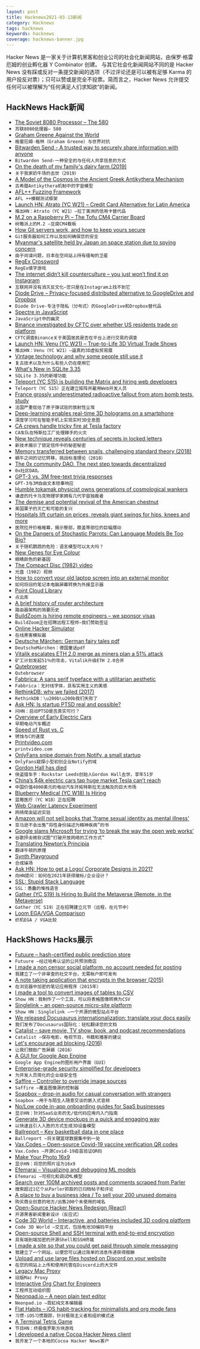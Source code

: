 ```yaml
---
layout: post
title: Hacknews2021-03-13新闻
category: Hacknews
tags: hacknews
keywords: hacknews
coverage: hacknews-banner.jpg
---
```


Hacker News 是一家关于计算机黑客和创业公司的社会化新闻网站，由保罗·格雷厄姆的创业孵化器 Y Combinator 创建。
与其它社会化新闻网站不同的是 Hacker News 没有踩或反对一条提交新闻的选项（不过评论还是可以被有足够 Karma 的用户投反对票）；只可以赞或是完全不投票。简而言之，Hacker News 允许提交任何可以被理解为“任何满足人们求知欲”的新闻。

## HackNews Hack新闻


- [The Soviet 8080 Processor – The 580](http://www.cpushack.com/2021/03/10/the-story-of-the-soviet-8080-processor-the-580/)
- `苏联8080处理器– 580`
- [Graham Greene Against the World](https://newrepublic.com/article/161645/graham-greene-world-biography-book-review)
- `格雷厄姆·格林（Graham Greene）与世界对抗`
- [Bitwarden Send - A trusted way to securely share information with anyone](https://bitwarden.com/products/send/)
- `Bitwarden Send-一种安全的与任何人共享信息的方式`
- [On the death of my family's dairy farm (2019)](https://blog.abevoelker.com/2019-03-06/on-the-death-of-my-familys-dairy-farm/)
- `关于我家奶牛场的去世（2019）`
- [A Model of the Cosmos in the Ancient Greek Antikythera Mechanism](https://www.nature.com/articles/s41598-021-84310-w)
- `古希腊Antikythera机制中的宇宙模型`
- [AFL++ Fuzzing Framework](https://github.com/AFLplusplus/AFLplusplus)
- `AFL ++模糊测试框架`
- [Launch HN: Atrato (YC W21) – Credit Card Alternative for Latin America](item?id=26436830)
- `推出HN：Atrato（YC W21）–拉丁美洲的信用卡替代品`
- [M.2 on a Raspberry Pi – The Tofu CM4 Carrier Board](https://www.jeffgeerling.com/blog/2021/m2-on-raspberry-pi-tofu-compute-module-4-carrier-board)
- `树莓派上的M.2 –豆腐CM4载板`
- [How Git servers work, and how to keep yours secure](https://gemini.nytpu.com/gemlog/2021-03-07.gmi)
- `Git服务器如何工作以及如何确保您的安全`
- [Myanmar's satellite held by Japan on space station due to spying concern](https://www.reuters.com/article/us-myanmar-politics-satellite-japan-excl-idUSKBN2B41O1)
- `由于间谍问题，日本在空间站上持有缅甸的卫星`
- [RegEx Crossword](http://jimbly.github.io/regex-crossword/)
- `RegEx填字游戏`
- [The internet didn’t kill counterculture – you just won’t find it on Instagram](https://www.documentjournal.com/2021/01/the-internet-didnt-kill-counterculture-you-just-wont-find-it-on-instagram/)
- `互联网并没有消灭反文化–您只是在Instagram上找不到它`
- [Diode Drive – Privacy-focused distributed alternative to GoogleDrive and Dropbox](https://diode.io/resources/download/)
- `Diode Drive-专注于隐私（分布式）的GoogleDrive和Dropbox替代品`
- [Spectre in JavaScript](https://leaky.page/)
- `JavaScript中的幽灵`
- [Binance investigated by CFTC over whether US residents trade on platform](https://www.bnnbloomberg.ca/binance-probed-by-cftc-over-whether-u-s-residents-made-trades-1.1576124)
- `CFTC调查Binance关于美国居民是否在平台上进行交易的调查`
- [Launch HN: Venu (YC W21) – True-to-Life 3D Virtual Trade Shows](item?id=26438927)
- `推出HN：Venu（YC W21）–逼真的3D虚拟贸易展`
- [Vintage technology and why some people still use it](https://www.bbc.co.uk/news/business-55808632)
- `复古技术以及为什么有些人仍在使用它`
- [What's New in SQLite 3.35](https://nalgeon.github.io/sqlite-3-35/)
- `SQLite 3.35的新增功能`
- [Teleport (YC S15) is building the Matrix and hiring web developers](item?id=26440847)
- `Teleport（YC S15）正在建立矩阵并雇用Web开发人员`
- [France grossly underestimated radioactive fallout from atom bomb tests, study](https://www.sciencemag.org/news/2021/03/france-grossly-underestimated-radioactive-fallout-atom-bomb-tests-study-finds)
- `法国严重低估了原子弹试验的放射性尘埃`
- [Deep-learning enables real-time 3D holograms on a smartphone](https://spectrum.ieee.org/tech-talk/computing/software/realtime-hologram)
- `深度学习可在智能手机上实现实时3D全息图`
- [CA crews handle tricky fire at Tesla factory](https://www.firehouse.com/operations-training/news/21214084/ca-crews-handle-tricky-fire-at-tesla-factory)
- `CA车队在特斯拉工厂处理棘手的火灾`
- [New technique reveals centuries of secrets in locked letters](https://www.nytimes.com/2021/03/02/science/locked-letters-unfolding.html)
- `新技术揭示了锁定信件中的秘密秘密`
- [Memory transferred between snails, challenging standard theory (2018)](https://www.statnews.com/2018/05/14/memory-transfer-between-snails-challenges-standard-theory/)
- `蜗牛之间的记忆转移，挑战标准理论（2018）`
- [The 0x community DAO. The next step towards decentralized](https://blog.0xproject.com/0x-governance-roadmap-0x-dao-ac9218135d3)
- `0x社区DAO。`
- [GPT-3 vs. 3M free-text trivia responses](https://www.watercoolertrivia.com/blog/gpt-3-vs-water-cooler-trivia-participants-a-human-vs-robot-showdown)
- `GPT-3与3M自由文本琐事响应`
- [Humble tokamak physicist owns generations of cosmological wankers](https://scottlocklin.wordpress.com/2021/03/12/humble-tokamak-physicist-owns-generations-of-cosmological-wankers/)
- `谦虚的托卡马克物理学家拥有几代宇宙独裁者`
- [The demise and potential revival of the American chestnut](https://www.sierraclub.org/sierra/2021-2-march-april/feature/demise-and-potential-revival-american-chestnut)
- `美国栗子的灭亡和可能的复兴`
- [Hospitals lift curtain on prices, reveals giant swings for hips, knees and more](https://www.medtechdive.com/news/hospitals-price-transparency-spotty-compliance-swings-price/596593/)
- `医院拉开价格帷幕，揭示臀部，膝盖等部位的巨幅摆动`
- [On the Dangers of Stochastic Parrots: Can Language Models Be Too Big?](https://dl.acm.org/doi/10.1145/3442188.3445922)
- `关于随机鹦鹉的危险：语言模型可以太大吗？`
- [New Genes for Eye Colour](https://www.kcl.ac.uk/news/50-new-genes-eye-colour)
- `眼睛颜色的新基因`
- [The Compact Disc (1982) video](https://www.youtube.com/watch?v=ISILksWz7N0)
- `光盘（1982）视频`
- [How to convert your old laptop screen into an external monitor](https://www.slashdigit.com/convert-old-laptop-screen-external-monitor/)
- `如何将旧的笔记本电脑屏幕转换为外接显示器`
- [Point Cloud Library](https://pointclouds.org/)
- `点云库`
- [A brief history of router architecture](https://blog.apnic.net/2021/03/12/a-brief-history-of-router-architecture/)
- `路由器架构的简要历史`
- [BuildZoom is hiring remote engineers – we sponsor visas](item?id=26442901)
- `BuildZoom正在招聘远程工程师–我们赞助签证`
- [Online Hacker Simulator](https://hacker-simulator.com/)
- `在线黑客模拟器`
- [Deutsche Märchen: German fairy tales pdf](https://www.cs.ubc.ca/~udls/slides/2019-tim-deutsche_marchen.pdf)
- `DeutscheMärchen：德国童话pdf`
- [Vitalik escalates ETH 2.0 merge as miners plan a 51% attack](https://our.status.im/vitalik-escalates-eth-2-0-merge-as-miners-plan-a-51-attack/)
- `矿工计划发起51％的攻击，Vitalik升级ETH 2.0合并`
- [Qutebrowser](https://qutebrowser.org/)
- `Qutebrowser`
- [Fabbrica: A sans serif typeface with a utilitarian aesthetic](https://www.cinetype.com/fabbrica)
- `Fabbrica：无衬线字体，具有实用主义的美感`
- [RethinkDB: why we failed (2017)](https://www.defmacro.org/2017/01/18/why-rethinkdb-failed.html?zarsrc=30&utm_source=zalo&utm_medium=zalo&utm_campaign=zalo)
- `RethinkDB：\u200b\u200b我们失败了`
- [Ask HN: Is startup PTSD real and possible?](item?id=26443379)
- `问HN：启动PTSD是否真实可行？`
- [Overview of Early Electric Cars](https://www.lowtechmagazine.com/overview-of-early-electric-cars.html)
- `早期电动汽车概述`
- [Speed of Rust vs. C](https://kornel.ski/rust-c-speed)
- `锈蚀与C的速度`
- [Printvideo.com](https://justine.lol/printvideo.html)
- `printvideo.com`
- [OnlyFans snipe domain from Notify, a small startup](https://twitter.com/jamiepine/status/1370590062962827264)
- `OnlyFans窥探小型初创企业Notify的域`
- [Gordon Hall has died](https://www.bbc.co.uk/news/uk-england-leeds-56374535)
- `侠盗猎车手：Rockstar Leeds创始人Gordon Hall去世，享年51岁`
- [China’s $4k electric cars tap huge market Tesla can’t reach](https://www.bloomberg.com/news/articles/2021-03-10/cheap-electric-vehicles-in-china-bring-green-transportation-to-the-masses)
- `中国价值4000美元的电动汽车开拓特斯拉无法触及的巨大市场`
- [Blueberry Medical (YC W18) Is Hiring](https://www.workatastartup.com/jobs/42677)
- `蓝莓医疗（YC W18）正在招聘`
- [Web Crawler Latency Experiment](https://sites.google.com/view/webcrawlerlatency/experiment)
- `网络爬虫延迟实验`
- [Amazon will not sell books that 'frame sexual identity as mental illness'](https://www.bbc.com/news/world-us-canada-56381862)
- `亚马逊不会出售“将性身份描述为精神疾病”的书`
- [Google slams Microsoft for trying ‘to break the way the open web works’](https://www.theverge.com/2021/3/12/22327306/google-microsoft-attack-open-web-online-news-australia-laws)
- `谷歌抨击微软试图“打破开放网络的工作方式”`
- [Translating Newton’s Principia](https://principia.blog/2021/02/02/a-question-of-definitions/)
- `翻译牛顿的原理`
- [Synth Playground](https://learningsynths.ableton.com/en/playground)
- `合成操场`
- [Ask HN: How to get a Logo/ Corporate Designs in 2021?](item?id=26445127)
- `向HN提问：如何在2021年获得徽标/企业设计？`
- [SSL: Stupid Stack Language](https://esolangs.org/wiki/StupidStackLanguage)
- `SSL：愚蠢的堆栈语言`
- [Gather (YC S19) Is Hiring to Build the Metaverse (Remote, in the Metaverse)](https://gather.town/jobs)
- `Gather（YC S19）正在招聘建立元节（远程，在元节中）`
- [Loom EGA/VGA Comparison](http://www.superrune.com/tutorials/loom_ega.php)
- `织机EGA / VGA比较`


## HackShows Hacks展示

- [ Futuure – hash-certified public prediction store](https://futuu.re)
- `Futuure –经过哈希认证的公共预测商店`
- [ I made a non censor social platform, no account needed for posting](https://argoledo.com/)
- `我建立了一个非审查的社交平台，无需帐户即可发布`
- [ A note taking application that encrypts in the browser (2015)](https://github.com/moyaproject/notes)
- `在浏览器中加密的笔记应用程序（2015年）`
- [ I made a tool to convert images of tables to CSV](https://github.com/artperrin/image2csv)
- `Show HN：我制作了一个工具，可以将表格图像转换为CSV`
- [ Singlelink – an open-source micro-site platform](https://singlelink.co)
- `Show HN：Singlelink –一个开源的微型站点平台`
- [ We released Docusaurus internationalization: translate your docs easily](https://v2.docusaurus.io/blog/2021/03/09/releasing-docusaurus-i18n)
- `我们发布了Docusaurus国际化：轻松翻译您的文档`
- [ Catalist – save movie, TV show, book, and podcast recommendations](https://getcatalist.com/)
- `Catalist –保存电影，电视节目，书籍和播客的建议`
- [ Let's encourage ad blocking (2016)](https://blockads.fivefilters.org/)
- `让我们鼓励广告屏蔽（2016）`
- [ A GUI for Google App Engine](https://nocommandline.com)
- `Google App Engine的图形用户界面（GUI）`
- [ Enterprise-grade security simplified for developers](https://ASPSecurityKit.net/?src=hn)
- `为开发人员简化的企业级安全性`
- [ Saffire – Controller to override image sources](https://github.com/FairwindsOps/saffire)
- `Saffire –覆盖图像源的控制器`
- [ Soapbox – drop-in audio for casual conversation with strangers](https://soapbox.social/)
- `Soapbox –用于与陌生人随意交谈的嵌入式音频`
- [ No/Low code in-app onboarding guides for SaaS businesses](https://userflow.com)
- `显示HN：针对SaaS业务的无/低代码应用内入门指南`
- [ Generate 3D device mockups in a quick and engaging way](https://things.morflax.com)
- `以快速且引人入胜的方式生成3D设备模型`
- [ Ballreport – Key basketball data in one place](https://ballreport.net/)
- `Ballreport –将关键篮球数据集中到一处`
- [ Vax.Codes – Open-source Covid-19 vaccine verification QR codes](https://vax.codes/)
- `Vax.Codes –开源Covid-19疫苗验证QR码`
- [ Make Your Photo 16x9](https://einaregilsson.com/make-your-photo-16x9/)
- `显示HN：将您的照片设为16x9`
- [ Efemarai – Visualizing and debugging ML models](https://efemarai.com)
- `Efemarai –可视化和调试ML模型`
- [ Search over 100M archived posts and comments scraped from Parler](https://parler.adatascienti.st)
- `搜索超过1亿个从Parler抓取的已归档帖子和评论`
- [ A place to buy a business idea / To sell your 200 unused domains](item?id=26429440)
- `购买商业创意的地方/出售200个未使用的域名`
- [ Open-Source Hacker News Redesign (React)](https://github.com/RocktimSaikia/hacker-news-redesign)
- `开源黑客新闻重新设计（反应式）`
- [ Code 3D World – Interactive, and batteries included 3D coding platform](https://www.youtube.com/watch?v=28qeBOaBSB4)
- `Code 3D World –交互式，包括电池3D编码平台`
- [ Open-source Shell and SSH terminal with end-to-end encryption](https://github.com/squidjs/terminal)
- `具有端到端加密的开源Shell和SSH终端`
- [ I made a site so that you could get paid through simple messaging](https://superpage.to/)
- `我建立了一个网站，以便您可以通过简单的消息传递获得报酬`
- [ Upload and use large files hosted on Discord on your website](https://github.com/5ut/DiskCord)
- `在您的网站上上传和使用托管在Discord上的大文件`
- [ Legacy Mac Proxy](https://jonathanalland.com/legacy-mac-proxy.html)
- `旧版Mac Proxy`
- [ Interactive Org Chart for Engineers](https://org-engine.com)
- `工程师互动组织图`
- [ Neonpad.io – A neon plain text editor](http://neonpad.io)
- `Neonpad.io –霓虹纯文本编辑器`
- [ Flat Habits – iOS habit-tracking for minimalists and org mode fans](http://xenodium.com/frictionless-org-habits-on-ios#org2308032)
- `习惯-iOS习惯跟踪，针对极简主义者和组织模式迷`
- [ A Terminal Tetris Game](https://github.com/adder46/tetris.rs)
- `节目HN：终极俄罗斯方块游戏`
- [ I developed a native Cocoa Hacker News client](https://github.com/goranmoomin/HackerNews)
- `我开发了一个本地的Cocoa Hacker News客户`

